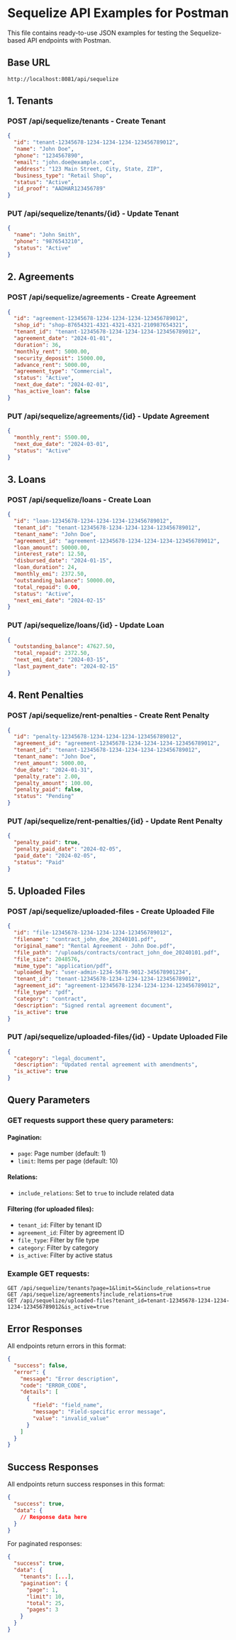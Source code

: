 # Sequelize API Examples for Postman

This file contains ready-to-use JSON examples for testing the Sequelize-based API endpoints with Postman.

## Base URL
```
http://localhost:8081/api/sequelize
```

## 1. Tenants

### POST /api/sequelize/tenants - Create Tenant
```json
{
  "id": "tenant-12345678-1234-1234-1234-123456789012",
  "name": "John Doe",
  "phone": "1234567890",
  "email": "john.doe@example.com",
  "address": "123 Main Street, City, State, ZIP",
  "business_type": "Retail Shop",
  "status": "Active",
  "id_proof": "AADHAR123456789"
}
```

### PUT /api/sequelize/tenants/{id} - Update Tenant
```json
{
  "name": "John Smith",
  "phone": "9876543210",
  "status": "Active"
}
```

## 2. Agreements

### POST /api/sequelize/agreements - Create Agreement
```json
{
  "id": "agreement-12345678-1234-1234-1234-123456789012",
  "shop_id": "shop-87654321-4321-4321-4321-210987654321",
  "tenant_id": "tenant-12345678-1234-1234-1234-123456789012",
  "agreement_date": "2024-01-01",
  "duration": 36,
  "monthly_rent": 5000.00,
  "security_deposit": 15000.00,
  "advance_rent": 5000.00,
  "agreement_type": "Commercial",
  "status": "Active",
  "next_due_date": "2024-02-01",
  "has_active_loan": false
}
```

### PUT /api/sequelize/agreements/{id} - Update Agreement
```json
{
  "monthly_rent": 5500.00,
  "next_due_date": "2024-03-01",
  "status": "Active"
}
```

## 3. Loans

### POST /api/sequelize/loans - Create Loan
```json
{
  "id": "loan-12345678-1234-1234-1234-123456789012",
  "tenant_id": "tenant-12345678-1234-1234-1234-123456789012",
  "tenant_name": "John Doe",
  "agreement_id": "agreement-12345678-1234-1234-1234-123456789012",
  "loan_amount": 50000.00,
  "interest_rate": 12.50,
  "disbursed_date": "2024-01-15",
  "loan_duration": 24,
  "monthly_emi": 2372.50,
  "outstanding_balance": 50000.00,
  "total_repaid": 0.00,
  "status": "Active",
  "next_emi_date": "2024-02-15"
}
```

### PUT /api/sequelize/loans/{id} - Update Loan
```json
{
  "outstanding_balance": 47627.50,
  "total_repaid": 2372.50,
  "next_emi_date": "2024-03-15",
  "last_payment_date": "2024-02-15"
}
```

## 4. Rent Penalties

### POST /api/sequelize/rent-penalties - Create Rent Penalty
```json
{
  "id": "penalty-12345678-1234-1234-1234-123456789012",
  "agreement_id": "agreement-12345678-1234-1234-1234-123456789012",
  "tenant_id": "tenant-12345678-1234-1234-1234-123456789012",
  "tenant_name": "John Doe",
  "rent_amount": 5000.00,
  "due_date": "2024-01-31",
  "penalty_rate": 2.00,
  "penalty_amount": 100.00,
  "penalty_paid": false,
  "status": "Pending"
}
```

### PUT /api/sequelize/rent-penalties/{id} - Update Rent Penalty
```json
{
  "penalty_paid": true,
  "penalty_paid_date": "2024-02-05",
  "paid_date": "2024-02-05",
  "status": "Paid"
}
```

## 5. Uploaded Files

### POST /api/sequelize/uploaded-files - Create Uploaded File
```json
{
  "id": "file-12345678-1234-1234-1234-123456789012",
  "filename": "contract_john_doe_20240101.pdf",
  "original_name": "Rental Agreement - John Doe.pdf",
  "file_path": "/uploads/contracts/contract_john_doe_20240101.pdf",
  "file_size": 2048576,
  "mime_type": "application/pdf",
  "uploaded_by": "user-admin-1234-5678-9012-345678901234",
  "tenant_id": "tenant-12345678-1234-1234-1234-123456789012",
  "agreement_id": "agreement-12345678-1234-1234-1234-123456789012",
  "file_type": "pdf",
  "category": "contract",
  "description": "Signed rental agreement document",
  "is_active": true
}
```

### PUT /api/sequelize/uploaded-files/{id} - Update Uploaded File
```json
{
  "category": "legal_document",
  "description": "Updated rental agreement with amendments",
  "is_active": true
}
```

## Query Parameters

### GET requests support these query parameters:

#### Pagination:
- `page`: Page number (default: 1)
- `limit`: Items per page (default: 10)

#### Relations:
- `include_relations`: Set to `true` to include related data

#### Filtering (for uploaded files):
- `tenant_id`: Filter by tenant ID
- `agreement_id`: Filter by agreement ID
- `file_type`: Filter by file type
- `category`: Filter by category
- `is_active`: Filter by active status

### Example GET requests:

```
GET /api/sequelize/tenants?page=1&limit=5&include_relations=true
GET /api/sequelize/agreements?include_relations=true
GET /api/sequelize/uploaded-files?tenant_id=tenant-12345678-1234-1234-1234-123456789012&is_active=true
```

## Error Responses

All endpoints return errors in this format:

```json
{
  "success": false,
  "error": {
    "message": "Error description",
    "code": "ERROR_CODE",
    "details": [
      {
        "field": "field_name",
        "message": "Field-specific error message",
        "value": "invalid_value"
      }
    ]
  }
}
```

## Success Responses

All endpoints return success responses in this format:

```json
{
  "success": true,
  "data": {
    // Response data here
  }
}
```

For paginated responses:

```json
{
  "success": true,
  "data": {
    "tenants": [...],
    "pagination": {
      "page": 1,
      "limit": 10,
      "total": 25,
      "pages": 3
    }
  }
}
```